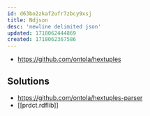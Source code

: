 ```yaml
---
id: d63bo2zkaf2ufr7zbcy9xsj
title: Ndjson
desc: 'newline delimited json'
updated: 1718062444869
created: 1718062367586
---
```


- https://github.com/ontola/hextuples

## Solutions

- https://github.com/ontola/hextuples-parser
- [[prdct.rdflib]]